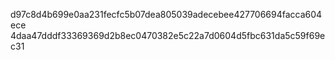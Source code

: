 d97c8d4b699e0aa231fecfc5b07dea805039adecebee427706694facca604ece
4daa47dddf33369369d2b8ec0470382e5c22a7d0604d5fbc631da5c59f69ec31
